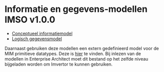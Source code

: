 # Informatie en gegevens-modellen IMSO v1.0.0

* [Conceptueel informatiemodel](./conceptueel-model/)
* [Logisch gegevensmodel](./logisch-model/)

Daarnaast gebruiken deze modellen een extern gedefinieerd model voor de MIM primitieve datatypes. Deze is [hier](https://raw.githubusercontent.com/Imvertor/Imvertor-Maven/master/src/main/resources/input/MIM/eap/MIM11.xmi) te vinden. Bij inlezen van de modellen in Enterprise Architect moet dit bestand op het zelfde niveau bijgeladen worden om Imvertor te kunnen gebruiken.

